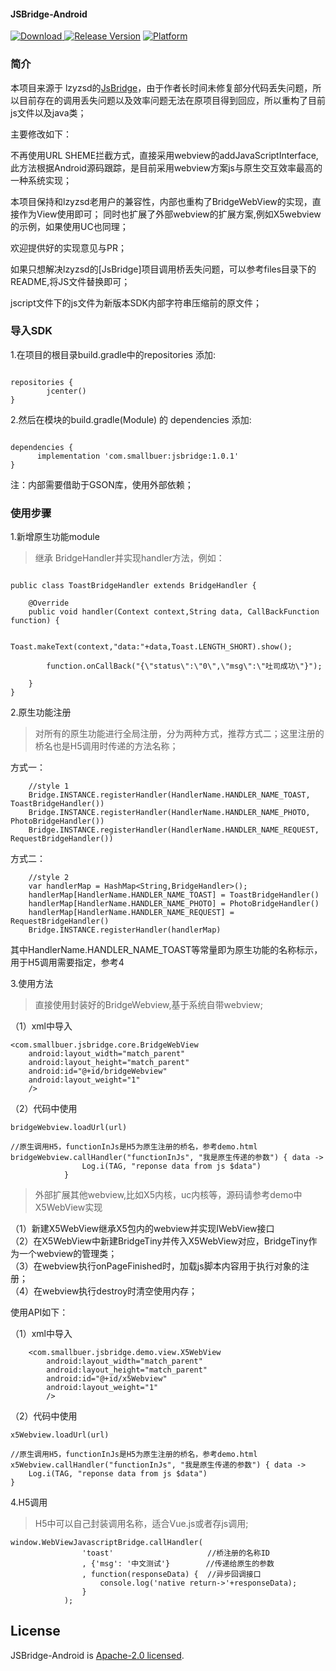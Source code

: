 #### JSBridge-Android
[ ![Download](https://api.bintray.com/packages/smallbuer/tools/jsbridge/images/download.svg?version=1.0.1) ](https://bintray.com/smallbuer/tools/jsbridge/1.0.1/link)   [![Release Version](https://img.shields.io/badge/release-1.0.1-red.svg)](https://github.com/smallbuer/JSBridge-Android/releases)   [![Platform](https://img.shields.io/badge/Platform-Android-brightgreen.svg)](https://github.com/smallbuer/JSBridge-Android)
### 简介

本项目来源于 lzyzsd的[JsBridge](https://github.com/lzyzsd/JsBridge)，由于作者长时间未修复部分代码丢失问题，所以目前存在的调用丢失问题以及效率问题无法在原项目得到回应，所以重构了目前js文件以及java类；

主要修改如下：

不再使用URL SHEME拦截方式，直接采用webview的addJavaScriptInterface,此方法根据Android源码跟踪，是目前采用webview方案js与原生交互效率最高的一种系统实现；


本项目保持和lzyzsd老用户的兼容性，内部也重构了BridgeWebView的实现，直接作为View使用即可；
同时也扩展了外部webview的扩展方案,例如X5webview的示例，如果使用UC也同理；

欢迎提供好的实现意见与PR；

如果只想解决lzyzsd的[JsBridge]项目调用桥丢失问题，可以参考files目录下的README,将JS文件替换即可；

jscript文件下的js文件为新版本SDK内部字符串压缩前的原文件；

### 导入SDK

1.在项目的根目录build.gradle中的repositories 添加:
```

repositories {
        jcenter()
}
```
2.然后在模块的build.gradle(Module) 的 dependencies 添加:
```

dependencies {
      implementation 'com.smallbuer:jsbridge:1.0.1'
}
```

注：内部需要借助于GSON库，使用外部依赖；



### 使用步骤

1.新增原生功能module
> 继承 BridgeHandler并实现handler方法，例如：

```

public class ToastBridgeHandler extends BridgeHandler {

    @Override
    public void handler(Context context,String data, CallBackFunction function) {

        Toast.makeText(context,"data:"+data,Toast.LENGTH_SHORT).show();

        function.onCallBack("{\"status\":\"0\",\"msg\":\"吐司成功\"}");

    }
}
```

2.原生功能注册
>对所有的原生功能进行全局注册，分为两种方式，推荐方式二；这里注册的桥名也是H5调用时传递的方法名称；

方式一：
```
    //style 1
    Bridge.INSTANCE.registerHandler(HandlerName.HANDLER_NAME_TOAST, ToastBridgeHandler())        
    Bridge.INSTANCE.registerHandler(HandlerName.HANDLER_NAME_PHOTO, PhotoBridgeHandler())
    Bridge.INSTANCE.registerHandler(HandlerName.HANDLER_NAME_REQUEST, RequestBridgeHandler())
```
方式二：

```
    //style 2
    var handlerMap = HashMap<String,BridgeHandler>();
    handlerMap[HandlerName.HANDLER_NAME_TOAST] = ToastBridgeHandler()
    handlerMap[HandlerName.HANDLER_NAME_PHOTO] = PhotoBridgeHandler()
    handlerMap[HandlerName.HANDLER_NAME_REQUEST] = RequestBridgeHandler()
    Bridge.INSTANCE.registerHandler(handlerMap)
```

其中HandlerName.HANDLER_NAME_TOAST等常量即为原生功能的名称标示，用于H5调用需要指定，参考4




3.使用方法

>直接使用封装好的BridgeWebview,基于系统自带webview;

（1）xml中导入
```
<com.smallbuer.jsbridge.core.BridgeWebView
    android:layout_width="match_parent"
    android:layout_height="match_parent"
    android:id="@+id/bridgeWebview"
    android:layout_weight="1"
    />
```
（2）代码中使用
```
bridgeWebview.loadUrl(url)

//原生调用H5，functionInJs是H5为原生注册的桥名，参考demo.html
bridgeWebview.callHandler("functionInJs", "我是原生传递的参数") { data ->
                Log.i(TAG, "reponse data from js $data")
            }
```


>外部扩展其他webview,比如X5内核，uc内核等，源码请参考demo中X5WebView实现

（1）新建X5WebView继承X5包内的webview并实现IWebView接口<br>
（2）在X5WebView中新建BridgeTiny并传入X5WebView对应，BridgeTiny作为一个webview的管理类；<br> 
（3）在webview执行onPageFinished时，加载js脚本内容用于执行对象的注册；<br>
（4）在webview执行destroy时清空使用内存；<br>

使用API如下：<br>

（1）xml中导入
```
    <com.smallbuer.jsbridge.demo.view.X5WebView
        android:layout_width="match_parent"
        android:layout_height="match_parent"
        android:id="@+id/x5Webview"
        android:layout_weight="1"
        />
```

（2）代码中使用
```
x5Webview.loadUrl(url)

//原生调用H5，functionInJs是H5为原生注册的桥名，参考demo.html
x5Webview.callHandler("functionInJs", "我是原生传递的参数") { data ->
    Log.i(TAG, "reponse data from js $data")
}
```

4.H5调用

>H5中可以自己封装调用名称，适合Vue.js或者存js调用;
```
window.WebViewJavascriptBridge.callHandler(
                'toast'                     //桥注册的名称ID
                , {'msg': '中文测试'}        //传递给原生的参数
                , function(responseData) {  //异步回调接口
                    console.log('native return->'+responseData);
                }
            );
```


## License

JSBridge-Android is [Apache-2.0 licensed](./LICENSE).